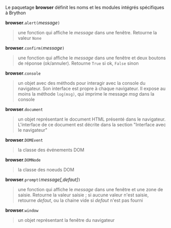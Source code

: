 Le paquetage **browser** définit les noms et les modules intégrés spécifiques à Brython

**browser**.`alert(`_message_`)`
> une fonction qui affiche le _message_ dans une fenêtre. Retourne la valeur `None`

**browser**.`confirm(`_message_`)`
> une fonction qui affiche le _message_ dans une fenêtre et deux boutons de réponse (ok/annuler). Retourne `True` si ok, `False` sinon

**browser**.`console`
> un objet avec des méthods pour interagir avec la console du navigateur. Son interface est propre à chaque navigateur. Il expose au moins la méthode `log(msg)`, qui imprime le message _msg_ dans la console

**browser**.`document`
> un objet représentant le document HTML présenté dans le navigateur. L'interface de ce document est décrite dans la section "Interface avec le navigateur"

**browser**.`DOMEvent`
> la classe des événements DOM

**browser**.`DOMNode`
> la classe des noeuds DOM

**browser**.`prompt(`_message[,defaut]_`)`
> une fonction qui affiche le _message_ dans une fenêtre et une zone de saisie. Retourne la valeur saisie ; si aucune valeur n'est saisie, retourne _defaut_, ou la chaine vide si _defaut_ n'est pas fourni

**browser**.`window`
> un objet représentant la fenêtre du navigateur
